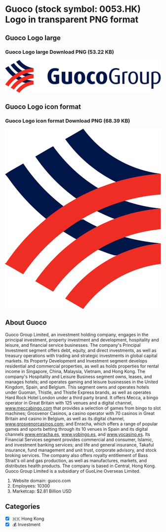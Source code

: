 # Guoco (stock symbol: 0053.HK) Logo in transparent PNG format

## Guoco Logo large

### Guoco Logo large Download PNG (53.22 KB)

![Guoco Logo large Download PNG (53.22 KB)](/img/orig/0053.HK_BIG-a061bd6f.png)

## Guoco Logo icon format

### Guoco Logo icon format Download PNG (68.39 KB)

![Guoco Logo icon format Download PNG (68.39 KB)](/img/orig/0053.HK-774467b7.png)

## About Guoco

Guoco Group Limited, an investment holding company, engages in the principal investment, property investment and development, hospitality and leisure, and financial service businesses. The company's Principal Investment segment offers debt, equity, and direct investments, as well as treasury operations with trading and strategic investments in global capital markets. Its Property Development and Investment segment develops residential and commercial properties, as well as holds properties for rental income in Singapore, China, Malaysia, Vietnam, and Hong Kong. The company's Hospitality and Leisure Business segment owns, leases, and manages hotels; and operates gaming and leisure businesses in the United Kingdom, Spain, and Belgium. This segment owns and operates hotels under Guoman, Thistle, and Thistle Express brands, as well as operates Hard Rock Hotel London under a third party brand. It offers Mecca, a bingo operator in Great Britain with 125 venues and a digital channel, www.meccabingo.com that provides a selection of games from bingo to slot machines; Grosvenor Casinos, a casino operator with 70 casinos in Great Britain and casino in Belgium, as well as its digital channel, www.grosvenorcasinos.com; and Enracha, which offers a range of popular games and sports betting through its 10 venues in Spain and its digital channels www.enracha.es, www.yobingo.es, and www.yocasino.es. Its Financial Services segment provides commercial and consumer, Islamic, and investment banking services; and life and general insurance, Takaful insurance, fund management and unit trust, corporate advisory, and stock broking services. The company also offers royalty entitlement of Bass Strait's oil and gas production, as well as manufactures, markets, and distributes health products. The company is based in Central, Hong Kong. Guoco Group Limited is a subsidiary of GuoLine Overseas Limited.

1. Website domain: guoco.com
2. Employees: 10300
3. Marketcap: $2.81 Billion USD


## Categories
- [x] 🇭🇰 Hong Kong
- [x] 💰 Investment
